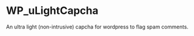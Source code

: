 WP_uLightCapcha
===============

An ultra light (non-intrusive) capcha for wordpress to flag spam comments.
